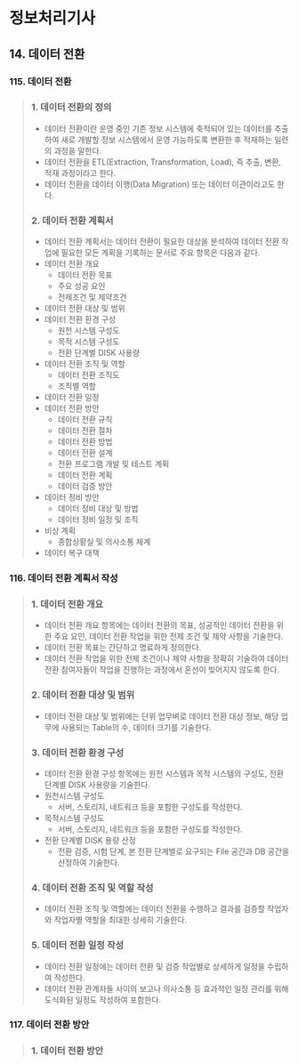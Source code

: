 # 정보처리기사

## 14. 데이터 전환

### 115. 데이터 전환

> ### 1. 데이터 전환의 정의
>
> - 데이터 전환이란 운영 중인 기존 정보 시스템에 축적되어 있는 데이터를 추출하여 새로 개발할 정보 시스템에서 운영 가능하도록 변환한 후 적재하는 일련의 과정을 말한다.
> - 데이터 전환을 ETL(Extraction, Transformation, Load), 즉 추출, 변환, 적재 과정이라고 한다.
> - 데이터 전환을 데이터 이행(Data Migration) 또는 데이터 이관이라고도 한다.
>
> ### 2. 데이터 전환 계획서
>
> - 데이터 전환 계획서는 데이터 전환이 필요한 대상을 분석하여 데이터 전환 작업에 필요한 모든 계획을 기록하는 문서로 주요 항목은 다음과 같다.
> - 데이터 전환 개요
>   - 데이터 전환 목표
>   - 주요 성공 요인
>   - 전제조건 및 제약조건
> - 데이터 전환 대상 및 범위
> - 데이터 전환 환경 구성
>   - 원천 시스템 구성도
>   - 목적 시스템 구성도
>   - 전환 단계별 DISK 사용량
> - 데이터 전환 조직 및 역할
>   - 데이터 전환 조직도
>   - 조직별 역할
> - 데이터 전환 일정
> - 데이터 전환 방안
>   - 데이터 전환 규칙
>   - 데이터 전환 절차
>   - 데이터 전환 방법
>   - 데이터 전환 설계
>   - 전환 프로그램 개발 및 테스트 계획
>   - 데이터 전환 계획
>   - 데이터 검증 방안
> - 데이터 정비 방안
>   - 데이터 정비 대상 및 방법
>   - 데이터 정비 일정 및 조직
> - 비상 계획
>   - 종합상황실 및 의사소통 체계
> - 데이터 복구 대책

### 116. 데이터 전환 계획서 작성

> ### 1. 데이터 전환 개요
>
> - 데이터 전환 개요 항목에는 데이터 전환의 목표, 성공적인 데이터 전환을 위한 주요 요인, 데이터 전환 작업을 위한 전제 조건 및 제약 사항을 기술한다.
> - 데이터 전환 목표는 간단하고 명료하게 정의한다.
> - 데이터 전환 작업을 위한 전제 조건이나 제약 사항을 정확히 기술하여 데이터 전환 참여자들이 작업을 진행하는 과정에서 혼선이 빚어지지 않도록 한다.
>
> ### 2. 데이터 전환 대상 및 범위
>
> - 데이터 전환 대상 및 범위에는 단위 업무벼로 데이터 전환 대상 정보, 해당 업무에 사용되는 Table의 수, 데이터 크기를 기술한다.
>
> ### 3. 데이터 전환 환경 구성
>
> - 데이터 전환 환경 구성 항목에는 원천 시스템과 목적 시스템의 구성도, 전환 단계별 DISK 사용량을 기술한다.
> - 원천시스템 구성도
>   - 서버, 스토리지, 네트워크 등을 포함한 구성도를 작성한다.
> - 목적시스템 구성도
>   - 서버, 스토리지, 네트워크 등을 포함한 구성도를 작성한다.
> - 전환 단계별 DISK 용량 산정
>   - 전환 검증, 시험 단계, 본 전환 단계별로 요구되는 File 공간과 DB 공간을 산정하여 기술한다.
>
> ### 4. 데이터 전환 조직 및 역할 작성
>
> - 데이터 전환 조직 및 역할에는 데이터 전환을 수행하고 결과를 검증할 작업자와 작업자별 역할을 최대한 상세히 기술한다.
>
> ### 5. 데이터 전환 일정 작성
>
> - 데이터 전환 일정에는 데이터 전환 및 검증 작업별로 상세하게 일정을 수립하여 작성한다.
> - 데이터 전환 관계자들 사이의 보고나 의사소통 등 효과적인 일정 관리를 위해 도식화된 일정도 작성하여 포함한다.

### 117. 데이터 전환 방안

> ### 1. 데이터 전환 방안
>
> 

